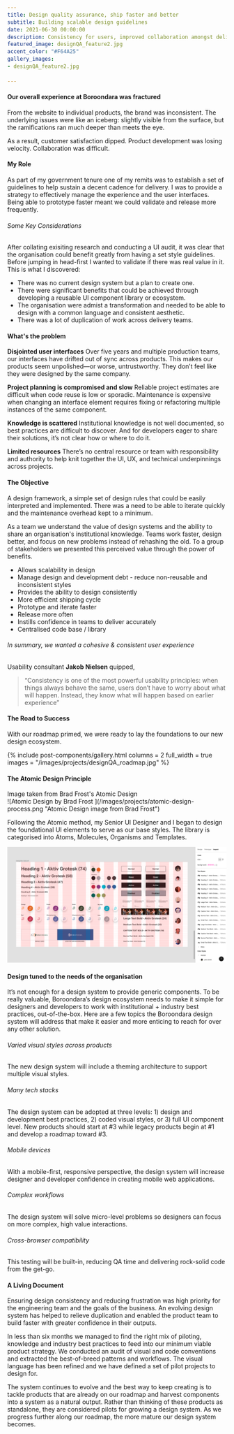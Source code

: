 ```yaml
---
title: Design quality assurance, ship faster and better
subtitle: Building scalable design guidelines
date: 2021-06-30 00:00:00
description: Consistency for users, improved collaboration amongst delivery teams and scalability benefits.
featured_image: designQA_feature2.jpg
accent_color: "#F64A25"
gallery_images:
- designQA_feature2.jpg

---
```

#### Our overall experience at Boroondara was fractured

From the website to individual products, the brand was inconsistent. The underlying issues were like an iceberg: slightly visible from the surface, but the ramifications ran much deeper than meets the eye.

As a result, customer satisfaction dipped. Product development was losing velocity. Collaboration was difficult.

#### My Role

As part of my government tenure one of my remits was to establish a set of guidelines to help sustain a decent cadence for delivery.  I was to provide a strategy to effectively manage the experience and the user interfaces.  Being able to prototype faster meant we could validate and release more frequently.

###### Some Key Considerations

After collating exisiting research and conducting a UI audit, it was clear that the organisation could benefit greatly from having a set style guidelines.  Before jumping in head-first I wanted to validate if there was real value in it.  This is what I discovered:

* There was no current design system but a plan to create one.
* There were significant benefits that could be achieved through developing a reusable UI component library or ecosystem.
* The organisation were admist a transformation and needed to be able to design with a common language and consistent aesthetic.
* There was a lot of duplication of work across delivery teams.

#### What's the problem

**Disjointed user interfaces**
Over five years and multiple production teams, our interfaces have drifted out of sync across products. This makes our products seem unpolished—or worse, untrustworthy. They don’t feel like they were designed by the same company.

**Project planning is compromised and slow**
Reliable project estimates are difficult when code reuse is low or sporadic. Maintenance is expensive when changing an interface element requires fixing or refactoring multiple instances of the same component.

**Knowledge is scattered**
Institutional knowledge is not well documented, so best practices are difficult to discover. And for developers eager to share their solutions, it’s not clear how or where to do it.

**Limited resources**
There’s no central resource or team with responsibility and authority to help knit together the UI, UX, and technical underpinnings across projects.

#### The Objective

A design framework, a simple set of design rules that could be easily interpreted and implemented.  There was a need to be able to iterate quickly and the maintenance overhead kept to a minimum.

As a team we understand the value of design systems and the ability to share an organisation's institutional knowledge.  Teams work faster, design better, and focus on new problems instead of rehashing the old.  To a group of stakeholders we presented this perceived value through the power of benefits.

* Allows scalability in design
* Manage design and development debt - reduce non-reusable and inconsistent styles
* Provides the ability to design consistently
* More efficient shipping cycle
* Prototype and iterate faster
* Release more often
* Instills confidence in teams to deliver accurately
* Centralised code base / library

###### In summary, we wanted a cohesive & consistent user experience

Usability consultant **Jakob Nielsen** quipped,

> “Consistency is one of the most powerful usability principles: when things always behave the same, users don’t have to worry about what will happen. Instead, they know what will happen based on earlier experience”

#### The Road to Success

With our roadmap primed, we were ready to lay the foundations to our new design ecosystem.

{% include post-components/gallery.html
columns = 2
full_width = true
images = "/images/projects/designQA_roadmap.jpg"
%}

#### The Atomic Design Principle

<figcaption>Image taken from Brad Frost's Atomic Design</figcaption>
![Atomic Design by Brad Frost ](/images/projects/atomic-design-process.png "Atomic Design image from Brad Frost")

Following the Atomic method, my Senior UI Designer and I began to design the foundational UI elements to serve as our base styles.  The library is categorised into Atoms, Molecules, Organisms and Templates.

![CoB design guidelines ](/images/projects/designQA_feature1.png "CoB")

#### Design tuned to the needs of the organisation

It’s not enough for a design system to provide generic components. To be really valuable, Boroondara’s design ecosystem needs to make it simple for designers and developers to work with institutional + industry best practices, out-of-the-box. Here are a few topics the Boroondara design system will address that make it easier and more enticing to reach for over any other solution.

###### Varied visual styles across products

The new design system will include a theming architecture to support multiple visual styles.

###### Many tech stacks

The design system can be adopted at three levels: 1) design and development best practices, 2) coded visual styles, or 3) full UI component level. New products should start at #3 while legacy products begin at #1 and develop a roadmap toward #3.

###### Mobile devices

With a mobile-first, responsive perspective, the design system will increase designer and developer confidence in creating mobile web applications.

###### Complex workflows

The design system will solve micro-level problems so designers can focus on more complex, high value interactions.

###### Cross-browser compatibility

This testing will be built-in, reducing QA time and delivering rock-solid code from the get-go.

#### A Living Document

Ensuring design consistency and reducing frustration was high priority for the engineering team and the goals of the business. An evolving design system has helped to relieve duplication and enabled the product team to build faster with greater confidence in their outputs.

In less than six months we managed to find the right mix of piloting, knowledge and industry best practices to feed into our minimum viable product strategy.  We conducted an audit of visual and code conventions and extracted the best-of-breed patterns and workflows.  The visual language has been refined and we have defined a set of pilot projects to design for.

The system continues to evolve and the best way to keep creating is to tackle products that are already on our roadmap and harvest components into a system as a natural output. Rather than thinking of these products as standalone, they are considered pilots for growing a design system. As we progress further along our roadmap, the more mature our design system becomes.
